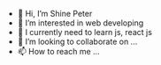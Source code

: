 - 👋 Hi, I’m Shine Peter
- 👀 I’m interested in web developing
- 🌱 I currently need to learn js, react js
- 💞️ I’m looking to collaborate on ...
- 📫 How to reach me ...

<!---
shinedhas/shinedhas is a ✨ special ✨ repository because its `README.md` (this file) appears on your GitHub profile.
You can click the Preview link to take a look at your changes.
--->
